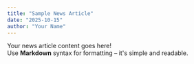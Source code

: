 ```yaml
---
title: "Sample News Article"
date: "2025-10-15"
author: "Your Name"
---
```


Your news article content goes here!  
Use **Markdown** syntax for formatting – it's simple and readable.

